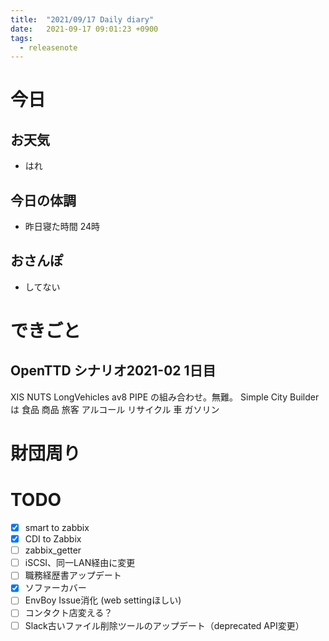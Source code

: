 ```yaml
---
title:  "2021/09/17 Daily diary"
date:   2021-09-17 09:01:23 +0900
tags:
  - releasenote
---
```

# 今日

## お天気

* はれ

## 今日の体調

* 昨日寝た時間 24時

## おさんぽ

* してない

# できごと

## OpenTTD シナリオ2021-02 1日目

XIS NUTS LongVehicles av8 PIPE の組み合わせ。無難。
Simple City Builderは 食品 商品 旅客 アルコール リサイクル 車 ガソリン

# 財団周り



# TODO 

- [x] smart to zabbix
- [x] CDI to Zabbix
- [ ] zabbix_getter
- [ ] iSCSI、同一LAN経由に変更
- [ ] 職務経歴書アップデート
- [x] ソファーカバー
- [ ] EnvBoy Issue消化 (web settingほしい)
- [ ] コンタクト店変える？
- [ ] Slack古いファイル削除ツールのアップデート（deprecated API変更）
